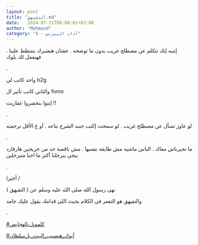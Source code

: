 ```yaml
---
layout: post
title: "التفيهق.md"
date:   2024-07-21T00:00:01+03:00
author: "Mahmoud"
category: "4 - آداب البيزنس"
---
```

إنتبه إنك تتكلم عن مصطلح غريب بدون ما توضحه . عشان
هنعتبرك بتتنطط علينا . فهنعمل لك بلوك

.

واحد كاتب لي b2g

والتاني كاتب تأثير ال fomo

إنتوا بتحضروا عفاريت !!

.

لو عاوز تسأل عن مصطلح غريب . لو سمحت إكتب جنبه الشرح
بتاعه . أو ع الأقل ترجمته

.

ما تحيرناش معاك . الناس ماشية مش طايقة نفسها . مش ناقصة
حد من خريجين هارفارد ييجي يبرجلنا أكتر ما احنا متبرجلين

.

أخيرا /

نهى رسول الله صلى الله عليه وسلم عن ( التفيهق )

والتفيهق هو التقعر في الكلام بحيث اللي قدامك يقول عليك
جامد

.

[<u>\#كلمونا_بالهجايص</u>](https://www.facebook.com/hashtag/%D9%83%D9%84%D9%85%D9%88%D9%86%D8%A7_%D8%A8%D8%A7%D9%84%D9%87%D8%AC%D8%A7%D9%8A%D8%B5?__eep__=6&__cft__%5b0%5d=AZWhejV6m6EfhXaf8vYU1SL6Bonz8o9jVQf2PRu6Z-XQb0O_rfQ6hC4bHD8a7_yvkHeoac3lWx_4mxDkCzsLlDcilGaEr0t5oPY1SY_T1RhbjWe8m-FLgpRbydnK5qGN-YRxxgUL8LuQWgQ2ieSJJ3PLDFjZEyBfikCAIWCBZ2UwWUU2qY2x2fSuYwWHal1NcvU&__tn__=*NK-R)

[<u>\#أبوك_هيسيب_البيت_يا_سلطان</u>](https://www.facebook.com/hashtag/%D8%A3%D8%A8%D9%88%D9%83_%D9%87%D9%8A%D8%B3%D9%8A%D8%A8_%D8%A7%D9%84%D8%A8%D9%8A%D8%AA_%D9%8A%D8%A7_%D8%B3%D9%84%D8%B7%D8%A7%D9%86?__eep__=6&__cft__%5b0%5d=AZWhejV6m6EfhXaf8vYU1SL6Bonz8o9jVQf2PRu6Z-XQb0O_rfQ6hC4bHD8a7_yvkHeoac3lWx_4mxDkCzsLlDcilGaEr0t5oPY1SY_T1RhbjWe8m-FLgpRbydnK5qGN-YRxxgUL8LuQWgQ2ieSJJ3PLDFjZEyBfikCAIWCBZ2UwWUU2qY2x2fSuYwWHal1NcvU&__tn__=*NK-R)
